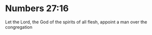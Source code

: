 # Numbers 27:16

Let the Lord, the God of the spirits of all flesh, appoint a man over the congregation
